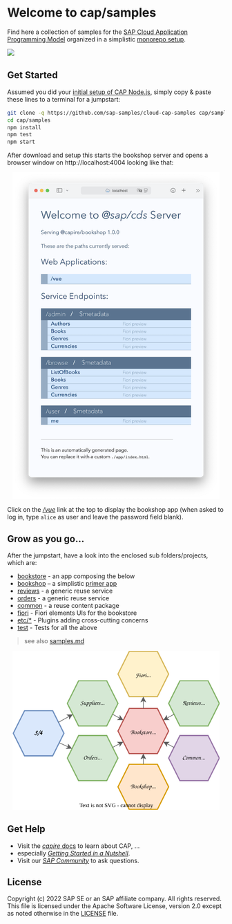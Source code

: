 

# Welcome to cap/samples

Find here a collection of samples for the [SAP Cloud Application Programming Model](https://cap.cloud.sap) organized in a simplistic [monorepo setup](samples.md#all-in-one-monorepo).

![](https://github.com/SAP-samples/cloud-cap-samples/workflows/CI/badge.svg)

## Get Started

Assumed you did your [initial setup of CAP Node.js](https://cap.cloud.sap/docs/get-started/#setup), simply copy & paste these lines to a terminal for a jumpstart:
    
```sh
git clone -q https://github.com/sap-samples/cloud-cap-samples cap/samples
cd cap/samples
npm install
npm test
npm start
```

After download and setup this starts the bookshop server and opens a browser window on http://localhost:4004 looking like that:

<p align="center">
   <img width=480 src="etc/index-html.png" alt="bookshop showing up in browser" />
</p>

Click on the *[/vue](http:/localhost:4004/vue)* link at the top to display the bookshop app (when asked to log in, type `alice` as user and leave the password field blank).

## Grow as you go...

After the jumpstart, have a look into the enclosed sub folders/projects, which are:

- [bookstore](bookstore) - an app composing the below
- [bookshop](bookshop) – a simplistic [primer app](https://cap.cloud.sap/docs/get-started/in-a-nutshell)
- [reviews](reviews) - a generic reuse service
- [orders](orders) - a generic reuse service
- [common](common) - a reuse content package
- [fiori](fiori) - Fiori elements UIs for the bookstore
- [etc/*](etc) - Plugins adding cross-cutting concerns
- [test](test) - Tests for all the above

> see also [samples.md](samples.md)

<p align="center">
  <img width=480 src="etc/samples.drawio.svg">
</p>

## Get Help

- Visit the [*capire* docs](https://cap.cloud.sap) to learn about CAP, ...
- especially [*Getting Started in a Nutshell*](https://cap.cloud.sap/docs/get-started/in-a-nutshell).
- Visit our [*SAP Community*](https://answers.sap.com/tags/9f13aee1-834c-4105-8e43-ee442775e5ce) to ask questions.


## License

Copyright (c) 2022 SAP SE or an SAP affiliate company. All rights reserved. This file is licensed under the Apache Software License, version 2.0 except as noted otherwise in the [LICENSE](LICENSE) file.
